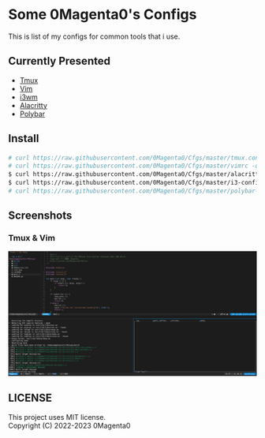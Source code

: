 # Some 0Magenta0's Configs

This is list of my configs for common tools that i use.

## Currently Presented
* [Tmux](https://github.com/tmux/tmux)
* [Vim](https://www.vim.org)
* [i3wm](https://github.com/i3/i3)
* [Alacritty](https://github.com/alacritty/alacritty)
* [Polybar](https://github.com/polybar/polybar)

## Install
```bash
# curl https://raw.githubusercontent.com/0Magenta0/Cfgs/master/tmux.conf -o /etc/tmux.conf
# curl https://raw.githubusercontent.com/0Magenta0/Cfgs/master/vimrc -o /etc/vimrc
$ curl https://raw.githubusercontent.com/0Magenta0/Cfgs/master/alacritty.yml -o $HOME/.config/alacritty/alacritty.yml --create-dirs
$ curl https://raw.githubusercontent.com/0Magenta0/Cfgs/master/i3-config -o $HOME/.config/i3/config --create-dirs
# curl https://raw.githubusercontent.com/0Magenta0/Cfgs/master/polybar-config.ini -o /etc/polybar/config.ini --create-dirs
```

## Screenshots
### Tmux & Vim
![](screenshots/tmux-vim.png?raw=true)

## LICENSE
This project uses MIT license.  
Copyright (C) 2022-2023 0Magenta0


